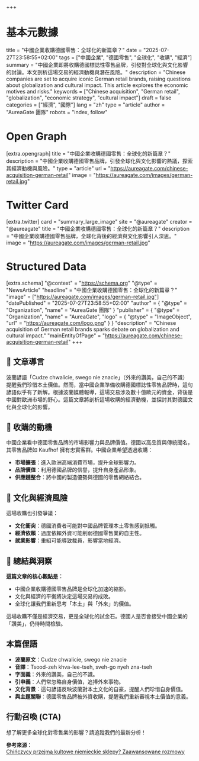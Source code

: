 +++
# 基本元數據
title = "中國企業收購德國零售：全球化的新篇章？"
date = "2025-07-27T23:58:55+02:00"
tags = ["中國企業", "德國零售", "全球化", "收購", "經濟"]
summary = "中國企業即將收購德國標誌性零售品牌，引發對全球化與文化影響的討論。本文剖析這場交易的經濟動機與潛在風險。"
description = "Chinese companies are set to acquire iconic German retail brands, raising questions about globalization and cultural impact. This article explores the economic motives and risks."
keywords = ["Chinese acquisition", "German retail", "globalization", "economic strategy", "cultural impact"]
draft = false
categories = ["經濟", "國際"]
lang = "zh"
type = "article"
author = "AureaGate 團隊"
robots = "index, follow"

# Open Graph
[extra.opengraph]
title = "中國企業收購德國零售：全球化的新篇章？"
description = "中國企業收購德國零售品牌，引發全球化與文化影響的熱議，探索其經濟動機與風險。"
type = "article"
url = "https://aureagate.com/chinese-acquisition-german-retail"
image = "https://aureagate.com/images/german-retail.jpg"

# Twitter Card
[extra.twitter]
card = "summary_large_image"
site = "@aureagate"
creator = "@aureagate"
title = "中國企業收購德國零售：全球化的新篇章？"
description = "中國企業收購德國零售品牌，全球化背後的經濟與文化影響引人深思。"
image = "https://aureagate.com/images/german-retail.jpg"

# Structured Data
[extra.schema]
"@context" = "https://schema.org"
"@type" = "NewsArticle"
"headline" = "中國企業收購德國零售：全球化的新篇章？"
"image" = ["https://aureagate.com/images/german-retail.jpg"]
"datePublished" = "2025-07-27T23:58:55+02:00"
"author" = { "@type" = "Organization", "name" = "AureaGate 團隊" }
"publisher" = { "@type" = "Organization", "name" = "AureaGate", "logo" = { "@type" = "ImageObject", "url" = "https://aureagate.com/logo.png" } }
"description" = "Chinese acquisition of German retail brands sparks debate on globalization and cultural impact."
"mainEntityOfPage" = "https://aureagate.com/chinese-acquisition-german-retail"
+++


## 🧭 文章導言
波蘭諺語「Cudze chwalicie, swego nie znacie」（外來的讚美，自己的不識）提醒我們珍惜本土價值。然而，當中國企業準備收購德國標誌性零售品牌時，這句諺語似乎有了新解。根據波蘭媒體報導，這場交易涉及數十億歐元的資金，背後是中國對歐洲市場的野心。這篇文章將剖析這場收購的經濟動機，並探討其對德國文化與全球化的影響。

## 📌 收購的動機
中國企業看中德國零售品牌的市場影響力與品牌價值。德國以高品質與傳統聞名，其零售品牌如 Kaufhof 擁有忠實客群。中國企業希望透過收購：

- **市場擴張**：進入歐洲高端消費市場，提升全球影響力。
- **品牌價值**：利用德國品牌的信譽，提升自身產品形象。
- **供應鏈整合**：將中國的製造優勢與德國的零售網絡結合。

## 📌 文化與經濟風險
這場收購也引發爭議：

- **文化衝突**：德國消費者可能對中國品牌管理本土零售感到抵觸。
- **經濟依賴**：過度依賴外資可能削弱德國零售業的自主性。
- **就業影響**：重組可能導致裁員，影響當地經濟。

## 💬 總結與洞察
**這篇文章的核心觀點是：**
- 中國企業收購德國零售品牌是全球化加速的縮影。
- 文化與經濟的平衡將決定這場交易的成敗。
- 全球化讓我們重新思考「本土」與「外來」的價值。

這場收購不僅是經濟交易，更是全球化的試金石。德國人是否會接受中國企業的「讚美」，仍待時間檢驗。

## 本篇俚語
- **波蘭原文**：Cudze chwalicie, swego nie znacie  
- **音譯**：Tsood-zeh khva-lee-tseh, sveh-go nyeh zna-tseh  
- **字面義**：外來的讚美，自己的不識。  
- **引申義**：人們常忽略自身價值，追捧外來事物。  
- **文化背景**：這句諺語反映波蘭對本土文化的自豪，提醒人們珍惜自身價值。  
- **與主題關聯**：德國零售品牌被外資收購，提醒我們重新審視本土價值的意義。

## 行動召喚 (CTA)
想了解更多全球化對零售業的影響？請追蹤我們的最新分析！

**參考來源**：  
 [Chińczycy przejmą kultowe niemieckie sklepy? Zaawansowane rozmowy](https://www.money.pl/gospodarka/chinczycy-przejma-kultowe-niemieckie-sklepy-zaawansowane-rozmowy-7182443924925184a.html)